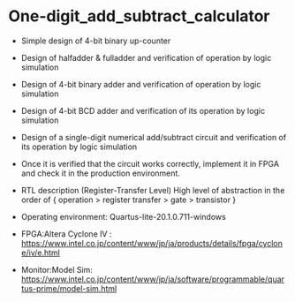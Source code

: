 # One-digit_add_subtract_calculator

- Simple design of 4-bit binary up-counter
- Design of halfadder & fulladder and verification of operation by logic simulation
- Design of 4-bit binary adder and verification of operation by logic simulation
- Design of 4-bit BCD adder and verification of its operation by logic simulation
- Design of a single-digit numerical add/subtract circuit and verification of its operation by logic simulation
- Once it is verified that the circuit works correctly, implement it in FPGA and check it in the production environment.
- RTL description (Register-Transfer Level) High level of abstraction in the order of { operation > register transfer > gate > transistor }

- Operating environment: Quartus-lite-20.1.0.711-windows
- FPGA:Altera Cyclone IV : <https://www.intel.co.jp/content/www/jp/ja/products/details/fpga/cyclone/iv/e.html>
- Monitor:Model Sim: <https://www.intel.co.jp/content/www/jp/ja/software/programmable/quartus-prime/model-sim.html>
